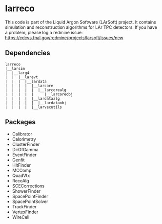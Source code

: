 # larreco

This code is part of the Liquid Argon Software (LArSoft) project.
It contains simulation and reconstruction algorithms for LAr TPC detectors.
If you have a problem, please log a redmine issue: https://cdcvs.fnal.gov/redmine/projects/larsoft/issues/new

## Dependencies

```
larreco
|__larsim
|  |__larg4
|  |  |__larevt
|  |  |  |__lardata
|  |  |  |  |__larcore
|  |  |  |  |  |__larcorealg
|  |  |  |  |     |__larcoreobj
|  |  |  |  |__lardataalg
|  |  |  |  |  |__lardataobj
|  |  |  |  |__larvecutils
```

## Packages

- Calibrator
- Calorimetry
- ClusterFinder
- DirOfGamma
- EventFinder
- Genfit
- HitFinder
- MCComp
- QuadVtx
- RecoAlg
- SCECorrections
- ShowerFinder
- SpacePointFinder
- SpacePointSolver
- TrackFinder
- VertexFinder
- WireCell

